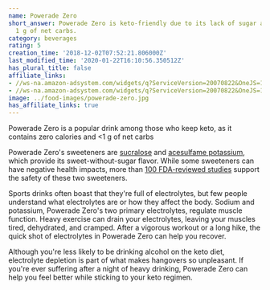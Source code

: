 ```yaml
---
name: Powerade Zero
short_answer: Powerade Zero is keto-friendly due to its lack of sugar and fewer than
  1 g of net carbs.
category: beverages
rating: 5
creation_time: '2018-12-02T07:52:21.806000Z'
last_modified_time: '2020-01-22T16:10:56.350512Z'
has_plural_title: false
affiliate_links:
- //ws-na.amazon-adsystem.com/widgets/q?ServiceVersion=20070822&OneJS=1&Operation=GetAdHtml&MarketPlace=US&source=ss&ref=as_ss_li_til&ad_type=product_link&tracking_id=isitketo-20&language=en_US&marketplace=amazon&region=US&placement=B007GOBX4U&asins=B007GOBX4U&linkId=7e87709d34bab9a730d559b7d6580ca0&show_border=true&link_opens_in_new_window=true
- //ws-na.amazon-adsystem.com/widgets/q?ServiceVersion=20070822&OneJS=1&Operation=GetAdHtml&MarketPlace=US&source=ss&ref=as_ss_li_til&ad_type=product_link&tracking_id=isitketo-20&language=en_US&marketplace=amazon&region=US&placement=B0005ZXWK0&asins=B0005ZXWK0&linkId=2ebd7eecf464e233a8b5ccc15b52b223&show_border=true&link_opens_in_new_window=true
image: ../food-images/powerade-zero.jpg
has_affiliate_links: true
---
```


Powerade Zero is a popular drink among those who keep keto, as it contains zero calories and <1 g of net carbs

Powerade Zero's sweeteners are [sucralose](/sucralose) and [acesulfame potassium](/acesulfame-potassium), which provide its sweet-without-sugar flavor. While some sweeteners can have negative health impacts, more than [100 FDA-reviewed studies](https://www.fda.gov/food/food-additives-petitions/additional-information-about-high-intensity-sweeteners-permitted-use-food-united-states) support the safety of these two sweeteners.

Sports drinks often boast that they're full of electrolytes, but few people understand what electrolytes are or how they affect the body. Sodium and potassium, Powerade Zero's two primary electrolytes, regulate muscle function. Heavy exercise can drain your electrolytes, leaving your muscles tired, dehydrated, and cramped. After a vigorous workout or a long hike, the quick shot of electrolytes in Powerade Zero can help you recover.

Although you're less likely to be drinking alcohol on the keto diet, electrolyte depletion is part of what makes hangovers so unpleasant. If you're ever suffering after a night of heavy drinking, Powerade Zero can help you feel better while sticking to your keto regimen.
